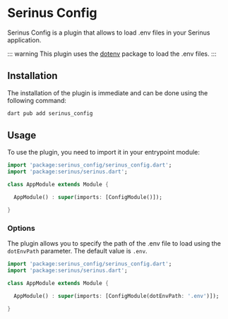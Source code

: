 # Serinus Config <Badge type="tip" text="^0.2.1"/>

Serinus Config is a plugin that allows to load .env files in your Serinus application.

::: warning
This plugin uses the [dotenv](https://pub.dev/packages/dotenv) package to load the .env files.
:::

## Installation

The installation of the plugin is immediate and can be done using the following command:

```bash
dart pub add serinus_config
```

## Usage

To use the plugin, you need to import it in your entrypoint module:

```dart
import 'package:serinus_config/serinus_config.dart';
import 'package:serinus/serinus.dart';

class AppModule extends Module {

  AppModule() : super(imports: [ConfigModule()]);

}
```

### Options

The plugin allows you to specify the path of the .env file to load using the `dotEnvPath` parameter. The default value is `.env`.

```dart
import 'package:serinus_config/serinus_config.dart';
import 'package:serinus/serinus.dart';

class AppModule extends Module {

  AppModule() : super(imports: [ConfigModule(dotEnvPath: '.env')]);

}
```
